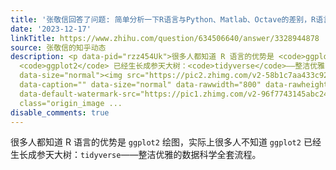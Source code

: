 ```yaml
---
title: '张敬信回答了问题: 简单分析一下R语言与Python、Matlab、Octave的差别，R语言的优势在哪里？'
date: '2023-12-17'
linkTitle: https://www.zhihu.com/question/634506640/answer/3328944878
source: 张敬信的知乎动态
description: <p data-pid="rzz454Uk">很多人都知道 R 语言的优势是 <code>ggplot2</code> 绘图，实际上很多人不知道
  <code>ggplot2</code> 已经生长成参天大树：<code>tidyverse</code>——整洁优雅的数据科学全套流程。 </p><figure
  data-size="normal"><img src="https://pic2.zhimg.com/v2-58b1c7aa433c92776b16cab0e11b8db1_1440w.jpg"
  data-caption="" data-size="normal" data-rawwidth="800" data-rawheight="399" data-original-token="v2-bf52c5b1a0fdeb92f787e3ebcf33970b"
  data-default-watermark-src="https://pic1.zhimg.com/v2-96f7743145abc24e1faf2a5fc7d41258_b.jpg"
  class="origin_image ...
disable_comments: true
---
```

<p data-pid="rzz454Uk">很多人都知道 R 语言的优势是 <code>ggplot2</code> 绘图，实际上很多人不知道 <code>ggplot2</code> 已经生长成参天大树：<code>tidyverse</code>——整洁优雅的数据科学全套流程。 </p><figure data-size="normal"><img src="https://pic2.zhimg.com/v2-58b1c7aa433c92776b16cab0e11b8db1_1440w.jpg" data-caption="" data-size="normal" data-rawwidth="800" data-rawheight="399" data-original-token="v2-bf52c5b1a0fdeb92f787e3ebcf33970b" data-default-watermark-src="https://pic1.zhimg.com/v2-96f7743145abc24e1faf2a5fc7d41258_b.jpg" class="origin_image ...